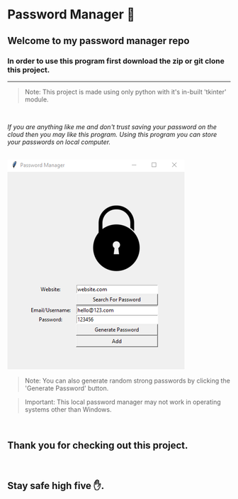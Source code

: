 # Password Manager 🔑

## Welcome to my password manager repo

### In order to use this program first download the zip or git clone this project.

<hr>

> Note: This project is made using only python with it's in-built 'tkinter' module.

<br>

*If you are anything like me and don't trust saving your password on the cloud then you may like this program. Using this program you can store your passwords on local computer.*

<br>

<img src='./password-manager.png'>

> Note: You can also generate random strong passwords by clicking the 'Generate Password' button.

> Important: This local password manager may not work in operating systems other than Windows.

<br>

## Thank you for checking out this project.

<br>

## Stay safe high five ✋.